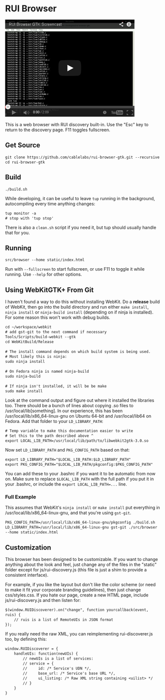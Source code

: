 # RUI Browser

[![Screencast](screencast-image.png)](http://youtu.be/POw81mfzgrk)

This is a web browser with RUI discovery built-in. Use the "Esc" key to return to the discovery page. F11 toggles fullscreen.

## Get Source

    git clone https://github.com/cablelabs/rui-browser-gtk.git --recursive
    cd rui-browser-gtk

## Build

    ./build.sh

While developing, it can be useful to leave `tup` running in the background, autocompiling every time anything changes:

    tup monitor -a
    # stop with 'tup stop'

There is also a `clean.sh` script if you need it, but tup should usually handle that for you.

## Running

    src/browser --home static/index.html

Run with `--fullscreen` to start fullscreen, or use F11 to toggle it while running. Use `--help` for other options.

## Using WebKitGTK+ From Git

I haven't found a way to do this without installing WebKit. Do a **release** build of WebKit, then go into the build directory and run either `make install`, `ninja install` or `ninja-build install` (depending on if ninja is installed). For some reason this won't work with debug builds.

    cd ~/workspace/webkit
    # add gst-git to the next command if necessary
    Tools/Scripts/build-webkit --gtk
    cd WebKitBuild/Release

    # The install command depends on which build system is being used.
    # Most likely this is ninja:
    sudo ninja install

    # On Fedora ninja is named ninja-build
    sudo ninja-build

    # If ninja isn't installed, it will be be make
    sudo make install

Look at the command output and figure out where it installed the libraries too. There should be a bunch of lines about copying .so files to /usr/local/lib[something]. In our experience, this has been /usr/local/lib/x86_64-linux-gnu on Ubuntu 64-bit and /usr/local/lib64 on Fedora. Add that folder to your `LD_LIBRARY_PATH`:

    # Temp variable to make this documentation easier to write
    # Set this to the path described above ^
    export LOCAL_LIB_PATH=/usr/local/lib/path/to/libwebkit2gtk-3.0.so

Now set `LD_LIBRARY_PATH` and `PKG_CONFIG_PATH` based on that:

    export LD_LIBRARY_PATH="$LOCAL_LIB_PATH:$LD_LIBRARY_PATH"
    export PKG_CONFIG_PATH="$LOCAL_LIB_PATH/pkgconfig:$PKG_CONFIG_PATH"

You can add these to your .bashrc if you want it to be automatic from now on. Make sure to replace `$LOCAL_LIB_PATH` with the full path if you put it in your .bashrc, or include the `export LOCAL_LIB_PATH=...` line.

### Full Example

This assumes that WebKit's `ninja install` or `make install` put everything in /usr/local/lib/x86_64-linux-gnu, and that you're using `gst-git`.

    PKG_CONFIG_PATH=/usr/local/lib/x86_64-linux-gnu/pkgconfig ./build.sh
    LD_LIBRARY_PATH=/usr/local/lib/x86_64-linux-gnu gst-git ./src/browser --home static/index.html

## Customization

This browser has been designed to be customizable. If you want to change anything about the look and feel, just change any of the files in the "static" folder except for js/rui-discovery.js (this file is just a shim to provide a consistent interface).

For example, if you like the layout but don't like the color scheme (or need to make it fit your corporate branding guidelines), then just change css/styles.css. If you hate our page, create a new HTML page, include js/rui-discovery.js and then listen for:

    $(window.RUIDiscoverer).on("change", function yourcallback(event, ruis) {
        // ruis is a list of RemoteUIs in JSON format
    });

If you really need the raw XML, you can reimplementing rui-discoverer.js too, by defining this:

    window.RUIDiscoverer = {
        handleUIs: function(newUIs) {
            // newUIs is a list of services:
            // service = {
            //     id: /* Service's UDN */,
            //     base_url: /* Service's base URL */,
            //     ui_listing: /* Raw XML string containing <uilist> */
            // }
        }
    }
